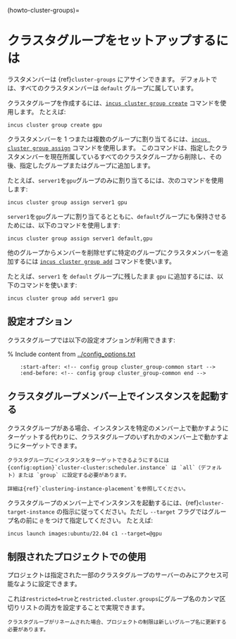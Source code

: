 (howto-cluster-groups)=
# クラスタグループをセットアップするには

ラスタメンバーは {ref}`cluster-groups` にアサインできます。
デフォルトでは、すべてのクラスタメンバーは `default` グループに属しています。

クラスタグループを作成するには、[`incus cluster group create`](incus_cluster_group_create.md) コマンドを使用します。
たとえば:

    incus cluster group create gpu

クラスタメンバーを 1 つまたは複数のグループに割り当てるには、[`incus cluster group assign`](incus_cluster_group_assign.md) コマンドを使用します。
このコマンドは、指定したクラスタメンバーを現在所属しているすべてのクラスタグループから削除し、その後、指定したグループまたはグループに追加します。

たとえば、`server1`を`gpu`グループのみに割り当てるには、次のコマンドを使用します:

    incus cluster group assign server1 gpu

`server1`を`gpu`グループに割り当てるとともに、`default`グループにも保持させるためには、以下のコマンドを使用します:

    incus cluster group assign server1 default,gpu

他のグループからメンバーを削除せずに特定のグループにクラスタメンバーを追加するには [`incus cluster group add`](incus_cluster_group_add.md) コマンドを使います。

たとえば、`server1` を `default` グループに残したまま `gpu` に追加するには、以下のコマンドを使います:

    incus cluster group add server1 gpu

## 設定オプション

クラスタグループでは以下の設定オプションが利用できます:

% Include content from [../config_options.txt](../config_options.txt)
```{include} ../config_options.txt
    :start-after: <!-- config group cluster_group-common start -->
    :end-before: <!-- config group cluster_group-common end -->
```

## クラスタグループメンバー上でインスタンスを起動する

クラスタグループがある場合、インスタンスを特定のメンバー上で動かすようにターゲットする代わりに、クラスタグループのいずれかのメンバー上で動かすようにターゲットできます。

```{note}
クラスタグループにインスタンスをターゲットできるようにするには {config:option}`cluster-cluster:scheduler.instance` は `all`（デフォルト）または `group` に設定する必要があります。

詳細は{ref}`clustering-instance-placement`を参照してください。
```

クラスタグループのメンバー上でインスタンスを起動するには、{ref}`cluster-target-instance` の指示に従ってください。ただし `--target` フラグではグループ名の前に `@` をつけて指定してください。
たとえば:

    incus launch images:ubuntu/22.04 c1 --target=@gpu

## 制限されたプロジェクトでの使用

プロジェクトは指定された一部のクラスタグループのサーバーのみにアクセス可能なように設定できます。

これは`restricted=true`と`restricted.cluster.groups`にグループ名のカンマ区切りリストの両方を設定することで実現できます。

```{note}
クラスタグループがリネームされた場合、プロジェクトの制限は新しいグループ名に更新する必要があります。
```

